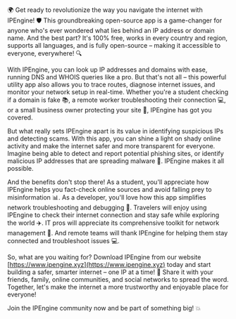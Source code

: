 🌍 Get ready to revolutionize the way you navigate the internet with IPEngine! 🛡️ This groundbreaking open-source app is a game-changer for anyone who's ever wondered what lies behind an IP address or domain name. And the best part? It's 100% free, works in every country and region, supports all languages, and is fully open-source – making it accessible to everyone, everywhere! 🔍

With IPEngine, you can look up IP addresses and domains with ease, running DNS and WHOIS queries like a pro. But that's not all – this powerful utility app also allows you to trace routes, diagnose internet issues, and monitor your network setup in real-time. Whether you're a student checking if a domain is fake 📚, a remote worker troubleshooting their connection 💻, or a small business owner protecting your site 🏢, IPEngine has got you covered.

But what really sets IPEngine apart is its value in identifying suspicious IPs and detecting scams. With this app, you can shine a light on shady online activity and make the internet safer and more transparent for everyone. Imagine being able to detect and report potential phishing sites, or identify malicious IP addresses that are spreading malware 🚨. IPEngine makes it all possible.

And the benefits don't stop there! As a student, you'll appreciate how IPEngine helps you fact-check online sources and avoid falling prey to misinformation 📊. As a developer, you'll love how this app simplifies network troubleshooting and debugging 🔧. Travelers will enjoy using IPEngine to check their internet connection and stay safe while exploring the world ✈️. IT pros will appreciate its comprehensive toolkit for network management 👥. And remote teams will thank IPEngine for helping them stay connected and troubleshoot issues 💻.

So, what are you waiting for? Download IPEngine from our website [https://www.ipengine.xyz](https://www.ipengine.xyz) today and start building a safer, smarter internet – one IP at a time! 🚀 Share it with your friends, family, online communities, and social networks to spread the word. Together, let's make the internet a more trustworthy and enjoyable place for everyone!

Join the IPEngine community now and be part of something big! 💥